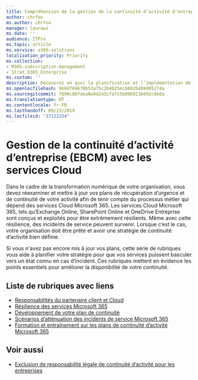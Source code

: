 ```yaml
---
title: Compréhension de la gestion de la continuité d’activité d’entreprise avec les services Cloud
author: chrfox
ms.author: chrfox
manager: laurawi
ms.date: ''
audience: ITPro
ms.topic: article
ms.service: o365-solutions
localization_priority: Priority
ms.collection:
- M365-subscription-management
- Strat_O365_Enterprise
ms.custom: ''
description: Découvrez en quoi la planification et l’implémentation de la continuité d’activité sont différentes lorsque les services Cloud font partie de votre offre informatique.
ms.openlocfilehash: 9b8d769670b53a75c2b48254cb0026488995274a
ms.sourcegitcommit: 7690c8bfdea6e6d245cfa7c5b09b913b092cde0a
ms.translationtype: HT
ms.contentlocale: fr-FR
ms.lasthandoff: 09/23/2019
ms.locfileid: "37122254"
---
```

# <a name="enterprise-business-continuity-management-ebcm-with-cloud-services"></a>Gestion de la continuité d’activité d’entreprise (EBCM) avec les services Cloud

Dans le cadre de la transformation numérique de votre organisation, vous devez réexaminer et mettre à jour vos plans de récupération d’urgence et de continuité de votre activité afin de tenir compte du processus métier qui dépend des services Cloud Microsoft 365. Les services Cloud Microsoft 365, tels qu’Exchange Online, SharePoint Online et OneDrive Entreprise sont conçus et exploités pour être extrêmement résilients. Même avec cette résilience, des incidents de service peuvent survenir. Lorsque c’est le cas, votre organisation doit être prête et avoir une stratégie de continuité d’activité bien définie.

Si vous n'avez pas encore mis à jour vos plans, cette série de rubriques vous aide à planifier votre stratégie pour que vos services puissent basculer vers un état connu en cas d’incident. Ces rubriques mettent en évidence les points essentiels pour améliorer la disponibilité de votre continuité.

## <a name="list-of-topics-with-links"></a>Liste de rubriques avec liens

- [Responsabilités du partenaire client et Cloud](ebcm-customer-and-cloud-partner-ebcm-responsibilities.md)
- [Résilience des services Microsoft 365](ebcm-m365-service-resiliency.md)
- [Développement de votre plan de continuité](ebcm-developing-your-ebcm-plan.md)
- [Scénarios d’atténuation des incidents de service Microsoft 365](ebcm-microsoft-365-mitigations.md)
- [Formation et entraînement sur les plans de continuité d’activité Microsoft 365](ebcm-enterprise-business-continuity-management-plan-rehearsal-and-user-training.md)

## <a name="see-also"></a>Voir aussi

- [Exclusion de responsabilité légale de continuité d’activité pour les entreprises](ebcm-legal-disclaimer.md)
